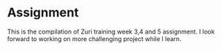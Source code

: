 # Assignment

This is the compilation of Zuri training week 3,4 and 5 assignment. I look forward to working on more challenging project while I learn.
